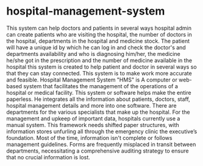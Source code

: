 # hospital-management-system
This system can help doctors and patients in several ways hospital admin can create patients who
are visiting the hospital, the number of doctors in the hospital, departments in the hospital and
medicine stock. The patient will have a unique id by which he can log in and check the doctor's and
departments availability and who is diagnosing him/her, the medicine he/she got in the
prescription and the number of medicine available in the hospital this system is created to help
patient and doctor in several ways so that they can stay connected. This system is to make work
more accurate and feasible.
Hospital Management System "HMS" is A computer or web-based system that facilitates the
management of the operations of a hospital or medical facility. This system or software helps
make the entire paperless. He integrates all the information about patients, doctors, staff,
hospital management details and more into one software. There are departments for the various
specialists that make up the hospital. For the management and upkeep of important data,
hospitals currently use a manual system. This framework needs shifted paper structures, with
information stores unfurling all through the emergency clinic the executive’s foundation. Most of
the time, information isn't complete or follows management guidelines. Forms are frequently
misplaced in transit between departments, necessitating a comprehensive auditing strategy to
ensure that no crucial information is lost.
